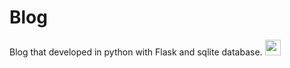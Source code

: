 # Blog
Blog that developed in python with Flask and sqlite database. <img src="https://user-images.githubusercontent.com/67739639/159704982-a1efa5af-b572-4a59-9996-8edb943c3639.png" width="25" height="25">

